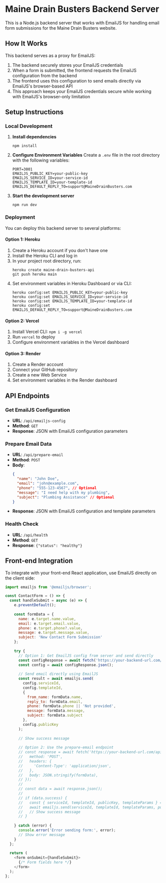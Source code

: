 # Maine Drain Busters Backend Server

This is a Node.js backend server that works with EmailJS for handling email form submissions for the Maine Drain Busters website.

## How It Works

This backend serves as a proxy for EmailJS:

1. The backend securely stores your EmailJS credentials
2. When a form is submitted, the frontend requests the EmailJS configuration from the backend
3. The frontend uses this configuration to send emails directly via EmailJS's browser-based API
4. This approach keeps your EmailJS credentials secure while working with EmailJS's browser-only limitation

## Setup Instructions

### Local Development

1. **Install dependencies**
   ```
   npm install
   ```

2. **Configure Environment Variables**
   Create a `.env` file in the root directory with the following variables:
   ```
   PORT=3001
   EMAILJS_PUBLIC_KEY=your-public-key
   EMAILJS_SERVICE_ID=your-service-id
   EMAILJS_TEMPLATE_ID=your-template-id
   EMAILJS_DEFAULT_REPLY_TO=support@MaineDrainBusters.com
   ```

3. **Start the development server**
   ```
   npm run dev
   ```

### Deployment

You can deploy this backend server to several platforms:

#### Option 1: Heroku

1. Create a Heroku account if you don't have one
2. Install the Heroku CLI and log in
3. In your project root directory, run:
   ```
   heroku create maine-drain-busters-api
   git push heroku main
   ```
4. Set environment variables in Heroku Dashboard or via CLI:
   ```
   heroku config:set EMAILJS_PUBLIC_KEY=your-public-key
   heroku config:set EMAILJS_SERVICE_ID=your-service-id
   heroku config:set EMAILJS_TEMPLATE_ID=your-template-id
   heroku config:set EMAILJS_DEFAULT_REPLY_TO=support@MaineDrainBusters.com
   ```

#### Option 2: Vercel

1. Install Vercel CLI: `npm i -g vercel`
2. Run `vercel` to deploy
3. Configure environment variables in the Vercel dashboard

#### Option 3: Render

1. Create a Render account
2. Connect your GitHub repository
3. Create a new Web Service
4. Set environment variables in the Render dashboard

## API Endpoints

### Get EmailJS Configuration
- **URL**: `/api/emailjs-config`
- **Method**: `GET`
- **Response**: JSON with EmailJS configuration parameters

### Prepare Email Data
- **URL**: `/api/prepare-email`
- **Method**: `POST`
- **Body**:
  ```json
  {
    "name": "John Doe",
    "email": "john@example.com",
    "phone": "555-123-4567", // Optional
    "message": "I need help with my plumbing",
    "subject": "Plumbing Assistance" // Optional
  }
  ```
- **Response**: JSON with EmailJS configuration and template parameters

### Health Check
- **URL**: `/api/health`
- **Method**: `GET`
- **Response**: `{"status": "healthy"}`

## Front-end Integration

To integrate with your front-end React application, use EmailJS directly on the client side:

```javascript
import emailjs from '@emailjs/browser';

const ContactForm = () => {
  const handleSubmit = async (e) => {
    e.preventDefault();
    
    const formData = {
      name: e.target.name.value,
      email: e.target.email.value,
      phone: e.target.phone?.value,
      message: e.target.message.value,
      subject: 'New Contact Form Submission'
    };
    
    try {
      // Option 1: Get EmailJS config from server and send directly
      const configResponse = await fetch('https://your-backend-url.com/api/emailjs-config');
      const config = await configResponse.json();
      
      // Send email directly using EmailJS
      const result = await emailjs.send(
        config.serviceId,
        config.templateId,
        {
          from_name: formData.name,
          reply_to: formData.email,
          phone: formData.phone || 'Not provided',
          message: formData.message,
          subject: formData.subject
        },
        config.publicKey
      );
      
      // Show success message
      
      // Option 2: Use the prepare-email endpoint
      // const response = await fetch('https://your-backend-url.com/api/prepare-email', {
      //   method: 'POST',
      //   headers: {
      //     'Content-Type': 'application/json',
      //   },
      //   body: JSON.stringify(formData),
      // });
      // 
      // const data = await response.json();
      // 
      // if (data.success) {
      //   const { serviceId, templateId, publicKey, templateParams } = data.emailjsConfig;
      //   await emailjs.send(serviceId, templateId, templateParams, publicKey);
      //   // Show success message
      // }
      
    } catch (error) {
      console.error('Error sending form:', error);
      // Show error message
    }
  };
  
  return (
    <form onSubmit={handleSubmit}>
      {/* Form fields here */}
    </form>
  );
};
``` 